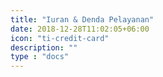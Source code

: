 ```yaml
---
title: "Iuran & Denda Pelayanan"
date: 2018-12-28T11:02:05+06:00
icon: "ti-credit-card"
description: ""
type : "docs"
---
```

